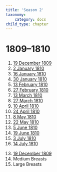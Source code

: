 ```yaml
---
title: 'Season 2'
taxonomy:
    category: docs
child_type: chapter
---
```


# 1809–1810

1. [19 December 1809](meeting-13)
2. [2 January 1810](meeting-14)
3. [16 January 1810](meeting-15)
4. [30 January 1810](meeting-16)
5. [13 February 1810](meeting-17)
6. [27 February 1810](meeting-18)
7. [13 March 1810](meeting-19)
8. [27 March 1810](meeting-20)
9. [10 April 1810](meeting-21)
10. [24 April 1810](meeting-22)
11. [8 May 1810](meeting-23)
12. [22 May 1810](meeting-24)
13. [5 June 1810](meeting-25)
14. [19 June 1810](meeting-26)
15. [3 July 1810](meeting-27)
16. [14 July 1810](meeting-28)

<ol start=13>
    <li><a href="meeting-13/docs.md">19 December 1809</a></li>
    <li>Medium Breasts</li>
    <li>Large Breasts</li>
    </ol>